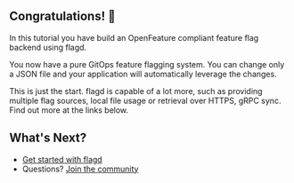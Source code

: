 
## Congratulations! 🎉
In this tutorial you have build an OpenFeature compliant feature flag backend using flagd.

You now have a pure GitOps feature flagging system. You can change only a JSON file and your application will automatically leverage the changes.

This is just the start. flagd is capable of a lot more, such as providing multiple flag sources, local file usage or retrieval over HTTPS, gRPC sync. Find out more at the links below.

## What's Next?

- [Get started with flagd](https://github.com/open-feature/flagd)
- Questions? [Join the community](https://docs.openfeature.dev/community/)
